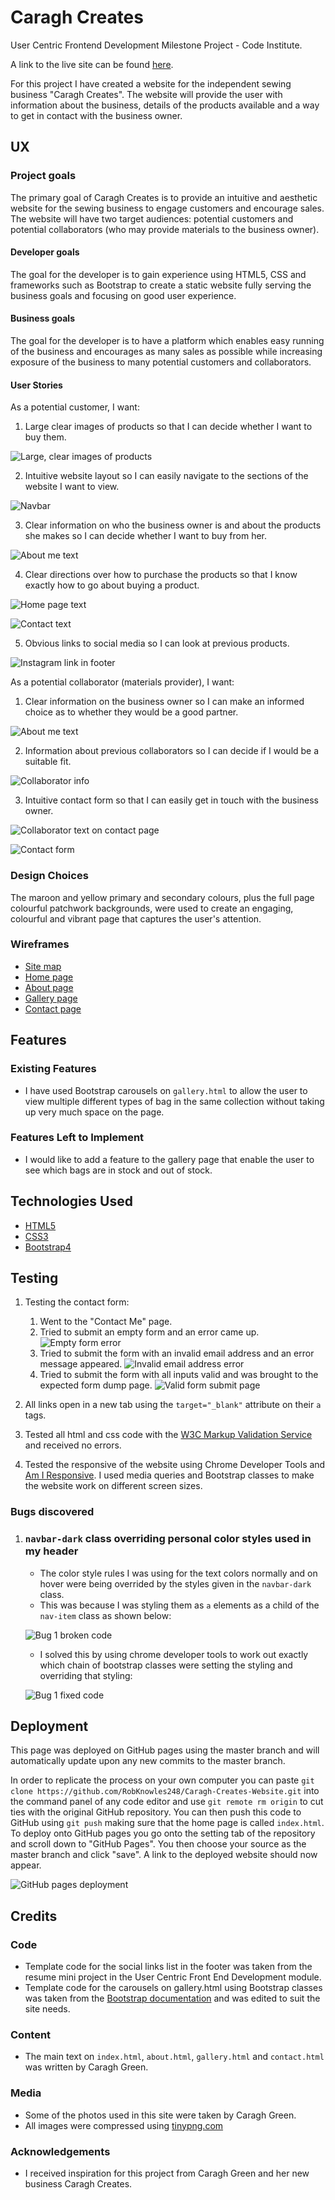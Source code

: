 # Caragh Creates

User Centric Frontend Development Milestone Project - Code Institute.

A link to the live site can be found [here](https://robknowles248.github.io/Caragh-Creates-Website/).

For this project I have created a website for the independent sewing business "Caragh Creates". The website will provide the user with information about the business, details of the products available and a way to get in contact with the business owner.
 
## UX
 
### Project goals

The primary goal of Caragh Creates is to provide an intuitive and aesthetic website for the sewing business to engage customers and encourage sales. The website will have two target audiences: potential customers and potential collaborators (who may provide materials to the business owner).

#### Developer goals

The goal for the developer is to gain experience using HTML5, CSS and frameworks such as Bootstrap to create a static website fully serving the business goals and focusing on good user experience.

#### Business goals

The goal for the developer is to have a platform which enables easy running of the business and encourages as many sales as possible while increasing exposure of the business to many potential customers and collaborators.

#### User Stories

As a potential customer, I want:

1. Large clear images of products so that I can decide whether I want to buy them.

![Large, clear images of products](assets/images/large-clear-images.png)

2. Intuitive website layout so I can easily navigate to the sections of the website I want to view.

![Navbar](assets/images/navbar.png)

3. Clear information on who the business owner is and about the products she makes so I can decide whether I want to buy from her.

![About me text](assets/images/about-text.png)

4. Clear directions over how to purchase the products so that I know exactly how to go about buying a product.

![Home page text](assets/images/home-page-text.png)

![Contact text](assets/images/contact-text.png)

5. Obvious links to social media so I can look at previous products.

![Instagram link in footer](assets/images/social-media.png)

As a potential collaborator (materials provider), I want:

1. Clear information on the business owner so I can make an informed choice as to whether they would be a good partner.

![About me text](assets/images/about-text.png)

2. Information about previous collaborators so I can decide if I would be a suitable fit.

![Collaborator info](assets/images/collaborator-text-2.png)

3. Intuitive contact form so that I can easily get in touch with the business owner.

![Collaborator text on contact page](assets/images/collaborator-text.png)

![Contact form](assets/images/contact-form.png)

### Design Choices

The maroon and yellow primary and secondary colours, plus the full page colourful patchwork backgrounds, were used to create an engaging, colourful and vibrant page that captures the user's attention.

### Wireframes

- [Site map](assets/wireframes/site_map.pdf)
- [Home page](assets/wireframes/home_page.pdf)
- [About page](assets/wireframes/about_page.pdf)
- [Gallery page](assets/wireframes/gallery_page.pdf)
- [Contact page](assets/wireframes/contact_page.pdf)

## Features
 
### Existing Features

- I have used Bootstrap carousels on `gallery.html` to allow the user to view multiple different types of bag in the same collection without taking up very much space on the page.

### Features Left to Implement

- I would like to add a feature to the gallery page that enable the user to see which bags are in stock and out of stock.

## Technologies Used

- [HTML5](https://en.wikipedia.org/wiki/HTML#:~:text=Hypertext%20Markup%20Language%20(HTML)%20is,scripting%20languages%20such%20as%20JavaScript.)
- [CSS3](https://en.wikipedia.org/wiki/CSS)
- [Bootstrap4](https://getbootstrap.com/)

## Testing

1. Testing the contact form:
    1. Went to the "Contact Me" page.
    2. Tried to submit an empty form and an error came up.
    ![Empty form error](assets/images/empty-form.png)
    3. Tried to submit the form with an invalid email address and an error message appeared.
    ![Invalid email address error](assets/images/invalid-email.png)
    4. Tried to submit the form with all inputs valid and was brought to the expected form dump page.
    ![Valid form submit page](assets/images/form-dump.png)

2. All links open in a new tab using the `target="_blank"` attribute on their `a` tags.

3. Tested all html and css code with the [W3C Markup Validation Service](https://validator.w3.org/) and received no errors.

4. Tested the responsive of the website using Chrome Developer Tools and [Am I Responsive](http://ami.responsivedesign.is/). I used media queries and Bootstrap classes to make the website work on different screen sizes.

### Bugs discovered

1. ### `navbar-dark` class overriding personal color styles used in my header

    - The color style rules I was using for the text colors normally and on hover were being overrided by the styles given in the `navbar-dark` class.
    - This was because I was styling them as `a` elements as a child of the `nav-item` class as shown below:

    ![Bug 1 broken code](assets/images/bug-1-1.png)

    - I solved this by using chrome developer tools to work out exactly which chain of bootstrap classes were setting the styling and overriding that styling:

    ![Bug 1 fixed code](assets/images/bug-1-2.png)

## Deployment

This page was deployed on GitHub pages using the master branch and will automatically update upon any new commits to the master branch.

In order to replicate the process on your own computer you can paste `git clone https://github.com/RobKnowles248/Caragh-Creates-Website.git` into the command panel of any code editor and use `git remote rm origin` to cut ties with the original GitHub repository. You can then push this code to GitHub using `git push` making sure that the home page is called `index.html`. To deploy onto GitHub pages you go onto the setting tab of the repository and scroll down to "GitHub Pages". You then choose your source as the master branch and click "save". A link to the deployed website should now appear.

![GitHub pages deployment](deployment.png)

## Credits

### Code

- Template code for the social links list in the footer was taken from the resume mini project in the User Centric Front End Development module.
- Template code for the carousels on gallery.html using Bootstrap classes was taken from the [Bootstrap documentation](https://getbootstrap.com/docs/4.0/components/carousel/) and was edited to suit the site needs.

### Content
- The main text on `index.html`, `about.html`, `gallery.html` and `contact.html` was written by Caragh Green.

### Media
- Some of the photos used in this site were taken by Caragh Green.
- All images were compressed using [tinypng.com](https://tinypng.com/)

### Acknowledgements

- I received inspiration for this project from Caragh Green and her new business Caragh Creates.